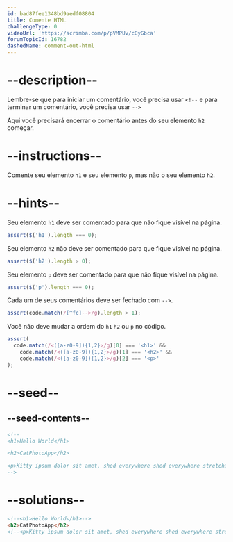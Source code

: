 ```yaml
---
id: bad87fee1348bd9aedf08804
title: Comente HTML
challengeType: 0
videoUrl: 'https://scrimba.com/p/pVMPUv/cGyGbca'
forumTopicId: 16782
dashedName: comment-out-html
---
```


# --description--

Lembre-se que para iniciar um comentário, você precisa usar `<!--` e para terminar um comentário, você precisa usar `-->`

Aqui você precisará encerrar o comentário antes do seu elemento `h2` começar.

# --instructions--

Comente seu elemento `h1` e seu elemento `p`, mas não o seu elemento `h2`.

# --hints--

Seu elemento `h1` deve ser comentado para que não fique visível na página.

```js
assert($('h1').length === 0);
```


Seu elemento `h2` não deve ser comentado para que fique visível na página.

```js
assert($('h2').length > 0);
```

Seu elemento `p` deve ser comentado para que não fique visível na página.

```js
assert($('p').length === 0);
```

Cada um de seus comentários deve ser fechado com `-->`.

```js
assert(code.match(/[^fc]-->/g).length > 1);
```

Você não deve mudar a ordem do `h1` `h2` ou `p` no código.

```js
assert(
  code.match(/<([a-z0-9]){1,2}>/g)[0] === '<h1>' &&
    code.match(/<([a-z0-9]){1,2}>/g)[1] === '<h2>' &&
    code.match(/<([a-z0-9]){1,2}>/g)[2] === '<p>'
);
```

# --seed--

## --seed-contents--

```html
<!--
<h1>Hello World</h1>

<h2>CatPhotoApp</h2>

<p>Kitty ipsum dolor sit amet, shed everywhere shed everywhere stretching attack your ankles chase the red dot, hairball run catnip eat the grass sniff.</p>
-->
```

# --solutions--

```html
<!--<h1>Hello World</h1>-->
<h2>CatPhotoApp</h2> 
<!--<p>Kitty ipsum dolor sit amet, shed everywhere shed everywhere stretching attack your ankles chase the red dot, hairball run catnip eat the grass sniff.</p> -->
```
